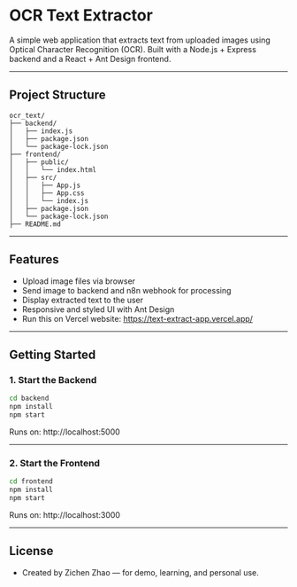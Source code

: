# OCR Text Extractor

A simple web application that extracts text from uploaded images using Optical Character Recognition (OCR). Built with a Node.js + Express backend and a React + Ant Design frontend.

---

## Project Structure

```
ocr_text/
├── backend/ 
│   ├── index.js
│   ├── package.json
│   └── package-lock.json
├── frontend/   
│   ├── public/
│   │   └── index.html
│   ├── src/
│   │   ├── App.js
│   │   ├── App.css
│   │   └── index.js
│   ├── package.json
│   └── package-lock.json
├── README.md
```
---

## Features

- Upload image files via browser
- Send image to backend and n8n webhook for processing
- Display extracted text to the user
- Responsive and styled UI with Ant Design
- Run this on Vercel website: https://text-extract-app.vercel.app/

---

## Getting Started

### 1. Start the Backend

```bash
cd backend
npm install
npm start
```

Runs on: http://localhost:5000

---

### 2. Start the Frontend

```bash
cd frontend
npm install
npm start
```
Runs on: http://localhost:3000

---

## License

- Created by Zichen Zhao — for demo, learning, and personal use.